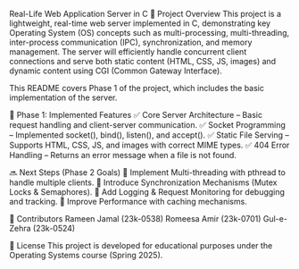 Real-Life Web Application Server in C
📌 Project Overview
This project is a lightweight, real-time web server implemented in C, demonstrating key Operating System (OS) concepts such as multi-processing, multi-threading, inter-process communication (IPC), synchronization, and memory management. The server will efficiently handle concurrent client connections and serve both static content (HTML, CSS, JS, images) and dynamic content using CGI (Common Gateway Interface).

This README covers Phase 1 of the project, which includes the basic implementation of the server.

🚀 Phase 1: Implemented Features
✅ Core Server Architecture – Basic request handling and client-server communication.
✅ Socket Programming – Implemented socket(), bind(), listen(), and accept().
✅ Static File Serving – Supports HTML, CSS, JS, and images with correct MIME types.
✅ 404 Error Handling – Returns an error message when a file is not found.

🔜 Next Steps (Phase 2 Goals)
🔹 Implement Multi-threading with pthread to handle multiple clients.
🔹 Introduce Synchronization Mechanisms (Mutex Locks & Semaphores).
🔹 Add Logging & Request Monitoring for debugging and tracking.
🔹 Improve Performance with caching mechanisms.

👥 Contributors
Rameen Jamal (23k-0538)
Romeesa Amir (23k-0701)
Gul-e-Zehra (23k-0524) 


📜 License
This project is developed for educational purposes under the Operating Systems course (Spring 2025).

